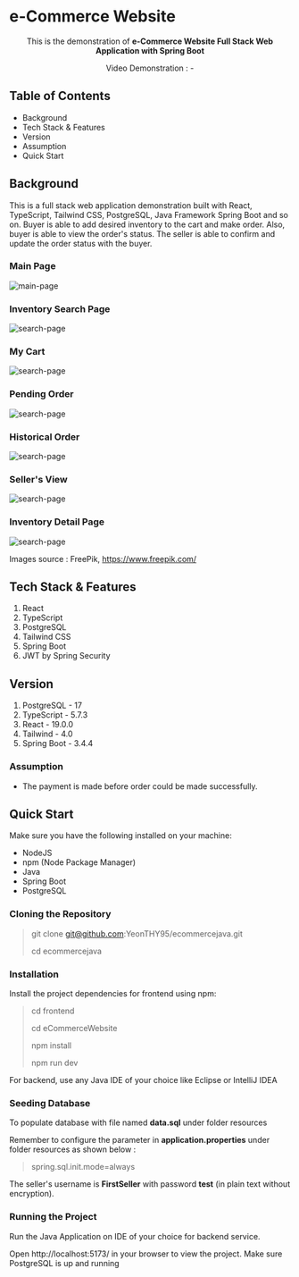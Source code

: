 # e-Commerce Website

<p align="center">This is the demonstration of <b>e-Commerce Website Full Stack Web Application with Spring Boot</b></p>
<p align="center">Video Demonstration : - </p>

## Table of Contents

- Background
- Tech Stack & Features
- Version
- Assumption
- Quick Start

## Background

This is a full stack web application demonstration built with React, TypeScript, Tailwind CSS, PostgreSQL, Java Framework Spring Boot and so on. Buyer is able to add desired inventory to the cart and make order. Also, buyer is able to view the order's status. The seller is able to confirm and update the order status with the buyer.

### Main Page
![main-page](./frontend/eCommerceWebsite/public/ec-ss-mainpage.png)

### Inventory Search Page
![search-page](./frontend/eCommerceWebsite/public/ec-ss-searchpage.png)

### My Cart
![search-page](./frontend/eCommerceWebsite/public/ec-ss-mycart.png)

### Pending Order
![search-page](./frontend/eCommerceWebsite/public/ec-ss-pendingorder.png)

### Historical Order
![search-page](./frontend/eCommerceWebsite/public/ec-ss-historicalorder.png)

### Seller's View
![search-page](./frontend/eCommerceWebsite/public/ec-ss-sellerview.png)

### Inventory Detail Page
![search-page](./frontend/eCommerceWebsite/public/ec-ss-inventorydetail.png)

Images source : FreePik, https://www.freepik.com/

## Tech Stack & Features

1. React
2. TypeScript
3. PostgreSQL
4. Tailwind CSS
5. Spring Boot 
6. JWT by Spring Security

## Version

1. PostgreSQL - 17
2. TypeScript - 5.7.3
3. React - 19.0.0
4. Tailwind - 4.0
5. Spring Boot - 3.4.4

### Assumption

- The payment is made before order could be made successfully.


## Quick Start

Make sure you have the following installed on your machine:
- NodeJS
- npm (Node Package Manager)
- Java
- Spring Boot
- PostgreSQL

### Cloning the Repository
> git clone git@github.com:YeonTHY95/ecommercejava.git
>
> cd ecommercejava

### Installation

Install the project dependencies for frontend using npm:

> cd frontend
>
> cd eCommerceWebsite
>
> npm install
>
> npm run dev

For backend, use any Java IDE of your choice like Eclipse or IntelliJ IDEA

### Seeding Database

To populate database with file named **data.sql** under folder resources 

Remember to configure the parameter in **application.properties** under folder resources as shown below :

> spring.sql.init.mode=always

The seller's username is **FirstSeller** with password **test** (in plain text without encryption).

### Running the Project

Run the Java Application on IDE of your choice for backend service.

Open http://localhost:5173/ in your browser to view the project. Make sure PostgreSQL is up and running



